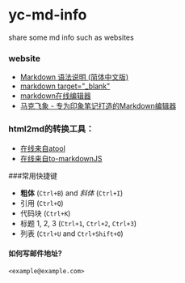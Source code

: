 yc-md-info
==========

share some md info such as websites


### website

+  [Markdown 语法说明 (简体中文版)](http://wowubuntu.com/markdown)
+  [markdown target="_blank"](http://stackoverflow.com/questions/4425198/markdown-target-blank)
+  [markdown在线编辑器](http://mahua.jser.me/)
+  [马克飞象 - 专为印象笔记打造的Markdown编辑器](http://maxiang.info/)


### html2md的转换工具：

* [在线来自atool](http://www.atool.org/html2markdown.php)
* [在线来自to-markdownJS](http://domchristie.github.io/to-markdown/)

###常用快捷键

- **粗体** (`Ctrl+B`) and *斜体* (`Ctrl+I`)
- 引用 (`Ctrl+Q`)
- 代码块 (`Ctrl+K`)
- 标题 1, 2, 3 (`Ctrl+1`, `Ctrl+2`, `Ctrl+3`)
- 列表 (`Ctrl+U` and `Ctrl+Shift+O`)

#### 如何写邮件地址?

```shell
<example@example.com>
```
